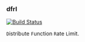 ### dfrl

[![Build Status](https://travis-ci.org/isayme/node-dfrl.svg?branch=master)](https://travis-ci.org/isayme/node-dfrl)

`D`istribute `F`unction `R`ate `L`imit.
